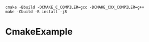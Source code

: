 ```shell
cmake -Bbuild -DCMAKE_C_COMPILER=gcc -DCMAKE_CXX_COMPILER=g++
make -Cbuild -B install -j8
```
# CmakeExample
